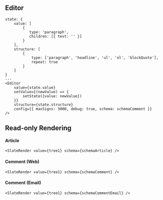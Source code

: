 ## Editor

```react
state: {
    value: [
        {
           type: 'paragraph',
           children: [{ text: '' }]
        }
    ],
    structure: [
        {
            type: ['paragraph', 'headline', 'ul', 'ol', 'blockQuote'],
            repeat: true
        }
    ]
}
---
<Editor
    value={state.value}
    setValue={(newValue) => {
        setState({value: newValue})
    }}
    structure={state.structure}
    config={{ maxSigns: 3000, debug: true, schema: schemaComment }}
/>
```

## Read-only Rendering

#### Article

```react
<SlateRender value={tree1} schema={schemaArticle} />
```

#### Comment (Web)

```react
<SlateRender value={tree1} schema={schemaComment} />
```

#### Comment (Email)

```react
<SlateRender value={tree1} schema={schemaCommentEmail} />
```